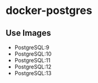 # docker-postgres

## Use Images

* PostgreSQL:9
* PostgreSQL:10
* PostgreSQL:11
* PostgreSQL:12
* PostgreSQL:13
